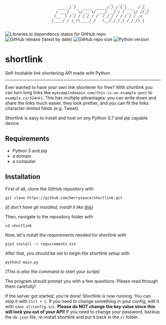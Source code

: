 ```
                              __               __  ___       __  
                        _____/ /_  ____  _____/ /_/ (_)___  / /__
                       / ___/ __ \/ __ \/ ___/ __/ / / __ \/ //_/
                      (__  ) / / / /_/ / /  / /_/ / / / / / ,<   
                     /____/_/ /_/\____/_/   \__/_/_/_/ /_/_/|_|  
                                            
```

![Libraries.io dependency status for GitHub repo](https://img.shields.io/librariesio/github/berrysauce/shortlink)
![GitHub release (latest by date)](https://img.shields.io/github/v/release/berrysauce/shortlink)
![GitHub repo size](https://img.shields.io/github/repo-size/berrysauce/shortlink)
![Python version](https://img.shields.io/badge/python-3.7-blue)

# shortlink
Self-hostable link shortening API made with Python

---

Ever wanted to have your own link shortener for free? With shortlink you can turn long links like `myexampledomain.com/this-is-an-example-post` to `example.co/324nk1`. This has multiple advantages: you can write down and share the links much easier, they look prettier, and you can fit the links character-limited fields (e.g. Tweet).

Shortlink is easy to install and host on any Python 3.7 and pip capable device.

## Requirements
- Python 3 and pip
- a domain
- a computer

## Installation
First of all, clone the GitHub repository with
```
git clone https://github.com/berrysauce/shortlink.git
```
*(if don't have git installed, install it like [this](https://www.git-scm.com/book/en/v2/Getting-Started-Installing-Git))*

Then, navigate to the repository folder with 
```
cd shortlink
```

Now, let's install the requirements needed for shortlink with
```
pip3 install -r requirements.txt
```

After that, you should be set to begin the shortlink setup with 
```
python3 main.py
```
*(This is also the command to start your script)*

The program should prompt you with a few questions. Please read through them carefully!

If the server got started, you're done! Shortlink is now running. You can stop it with `Ctrl + C`.
If you need to change something in your config, edit it with `nano sl/config.ini`. **Please do NOT change the key value since this will lock you out of your API!** If you need to change your password, backup the `db.json` file, re-install shortlink and put it back in the `sl` folder.
